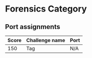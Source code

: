 # Forensics Category

## Port assignments

| Score | Challenge name       | Port  |
|-------|----------------------|-------|
|   150 | Tag                  |   N/A |
